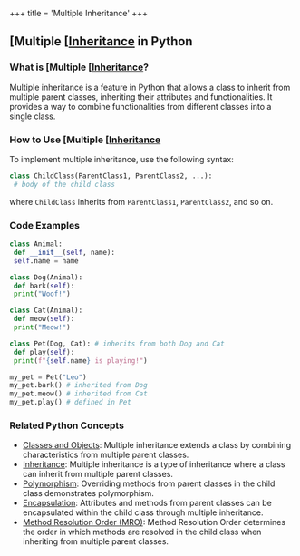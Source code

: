 +++
 title = 'Multiple Inheritance'
+++
## [Multiple [[Inheritance](./../multiple-[[inheritance/) in Python

### What is [Multiple [[Inheritance](./../multiple-[[inheritance/)?
Multiple inheritance is a feature in Python that allows a class to inherit from multiple parent classes, inheriting their attributes and functionalities. It provides a way to combine functionalities from different classes into a single class.

### How to Use [Multiple [[Inheritance](./../multiple-[[inheritance/)
To implement multiple inheritance, use the following syntax:

```python
class ChildClass(ParentClass1, ParentClass2, ...):
 # body of the child class
```

where `ChildClass` inherits from `ParentClass1`, `ParentClass2`, and so on.

### Code Examples
```python
class Animal:
 def __init__(self, name):
 self.name = name

class Dog(Animal):
 def bark(self):
 print("Woof!")

class Cat(Animal):
 def meow(self):
 print("Meow!")

class Pet(Dog, Cat): # inherits from both Dog and Cat
 def play(self):
 print(f"{self.name} is playing!")

my_pet = Pet("Leo")
my_pet.bark() # inherited from Dog
my_pet.meow() # inherited from Cat
my_pet.play() # defined in Pet
```

### Related Python Concepts

- [Classes and Objects](./../classes-and-objects/): Multiple inheritance extends a class by combining characteristics from multiple parent classes.
- [Inheritance](./../inheritance/): Multiple inheritance is a type of inheritance where a class can inherit from multiple parent classes.
- [Polymorphism](./../polymorphism/): Overriding methods from parent classes in the child class demonstrates polymorphism.
- [Encapsulation](./../encapsulation/): Attributes and methods from parent classes can be encapsulated within the child class through multiple inheritance.
- [Method Resolution Order (MRO)](./../method-resolution-order-(mro)/): Method Resolution Order determines the order in which methods are resolved in the child class when inheriting from multiple parent classes.